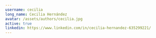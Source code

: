 ```yaml
---
username: cecilia
long_name: Cecilia Hernández
avatar: /assets/authors/cecilia.jpg
active: true
linkedin: https://www.linkedin.com/in/cecilia-hernandez-635299221/
---
```

